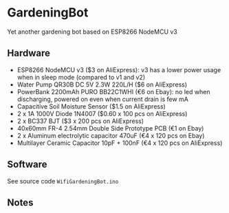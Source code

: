 # GardeningBot
Yet another gardening bot based on ESP8266 NodeMCU v3

## Hardware
* ESP8266 NodeMCU v3 ($3 on AliExpress): v3 has a lower power usage when in sleep mode (compared to v1 and v2)
* Water Pump  QR30B DC 5V 2.3W 220L/H ($6 on AliExpress)
* PowerBank 2200mAh PURO BB22C1WHI (€6 on Ebay): no led when discharging, powered on even when current drain is few mA
* Capacitive Soil Moisture Sensor ($1.5 on AliExpress)
* 2 x 1A 1000V Diode 1N4007 ($0.60 x 100 pcs on AliExpress)
* 2 x BC337 BJT ($3 x 200 pcs on AliExpress)
* 40x60mm FR-4 2.54mm Double Side Prototype PCB (€1 on Ebay)
* 2 x Aluminum electrolytic capacitor 470uF (€4 x 120 pcs on Ebay)
* Multilayer Ceramic Capacitor 10pF + 100nF (€4 x 120 pcs on AliExpress)

## Software
See source code `WifiGardeningBot.ino`

## Notes
